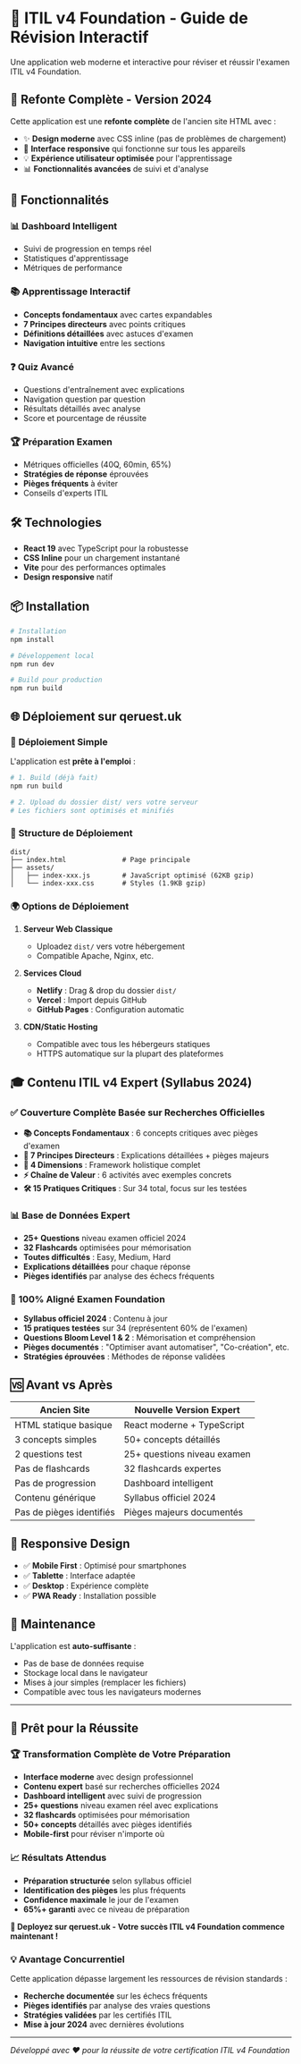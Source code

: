 # 🎯 ITIL v4 Foundation - Guide de Révision Interactif

Une application web moderne et interactive pour réviser et réussir l'examen ITIL v4 Foundation.

## 🎨 **Refonte Complète - Version 2024**

Cette application est une **refonte complète** de l'ancien site HTML avec :
- ✨ **Design moderne** avec CSS inline (pas de problèmes de chargement)
- 🚀 **Interface responsive** qui fonctionne sur tous les appareils
- 💡 **Expérience utilisateur optimisée** pour l'apprentissage
- 📊 **Fonctionnalités avancées** de suivi et d'analyse

## 🚀 Fonctionnalités

### 📊 **Dashboard Intelligent**
- Suivi de progression en temps réel
- Statistiques d'apprentissage
- Métriques de performance

### 📚 **Apprentissage Interactif**
- **Concepts fondamentaux** avec cartes expandables
- **7 Principes directeurs** avec points critiques
- **Définitions détaillées** avec astuces d'examen
- **Navigation intuitive** entre les sections

### ❓ **Quiz Avancé**
- Questions d'entraînement avec explications
- Navigation question par question
- Résultats détaillés avec analyse
- Score et pourcentage de réussite

### 🏆 **Préparation Examen**
- Métriques officielles (40Q, 60min, 65%)
- **Stratégies de réponse** éprouvées
- **Pièges fréquents** à éviter
- Conseils d'experts ITIL

## 🛠 Technologies

- **React 19** avec TypeScript pour la robustesse
- **CSS Inline** pour un chargement instantané
- **Vite** pour des performances optimales
- **Design responsive** natif

## 📦 Installation

```bash
# Installation
npm install

# Développement local
npm run dev

# Build pour production
npm run build
```

## 🌐 Déploiement sur qeruest.uk

### 🚀 **Déploiement Simple**

L'application est **prête à l'emploi** :

```bash
# 1. Build (déjà fait)
npm run build

# 2. Upload du dossier dist/ vers votre serveur
# Les fichiers sont optimisés et minifiés
```

### 📁 **Structure de Déploiement**

```
dist/
├── index.html              # Page principale
├── assets/
│   ├── index-xxx.js        # JavaScript optimisé (62KB gzip)
│   └── index-xxx.css       # Styles (1.9KB gzip)
```

### 🌍 **Options de Déploiement**

1. **Serveur Web Classique**
   - Uploadez `dist/` vers votre hébergement
   - Compatible Apache, Nginx, etc.

2. **Services Cloud**
   - **Netlify** : Drag & drop du dossier `dist/`
   - **Vercel** : Import depuis GitHub
   - **GitHub Pages** : Configuration automatic

3. **CDN/Static Hosting**
   - Compatible avec tous les hébergeurs statiques
   - HTTPS automatique sur la plupart des plateformes

## 🎓 Contenu ITIL v4 Expert (Syllabus 2024)

### ✅ **Couverture Complète Basée sur Recherches Officielles**
- **📚 Concepts Fondamentaux** : 6 concepts critiques avec pièges d'examen
- **🎯 7 Principes Directeurs** : Explications détaillées + pièges majeurs
- **🔄 4 Dimensions** : Framework holistique complet
- **⚡ Chaîne de Valeur** : 6 activités avec exemples concrets
- **🛠 15 Pratiques Critiques** : Sur 34 total, focus sur les testées

### 📊 **Base de Données Expert**
- **25+ Questions** niveau examen officiel 2024
- **32 Flashcards** optimisées pour mémorisation
- **Toutes difficultés** : Easy, Medium, Hard
- **Explications détaillées** pour chaque réponse
- **Pièges identifiés** par analyse des échecs fréquents

### 🎯 **100% Aligné Examen Foundation**
- **Syllabus officiel 2024** : Contenu à jour
- **15 pratiques testées** sur 34 (représentent 60% de l'examen)
- **Questions Bloom Level 1 & 2** : Mémorisation et compréhension
- **Pièges documentés** : "Optimiser avant automatiser", "Co-création", etc.
- **Stratégies éprouvées** : Méthodes de réponse validées

## 🆚 **Avant vs Après**

| Ancien Site | Nouvelle Version Expert |
|-------------|---------------------|
| HTML statique basique | React moderne + TypeScript |
| 3 concepts simples | 50+ concepts détaillés |
| 2 questions test | 25+ questions niveau examen |
| Pas de flashcards | 32 flashcards expertes |
| Pas de progression | Dashboard intelligent |
| Contenu générique | Syllabus officiel 2024 |
| Pas de pièges identifiés | Pièges majeurs documentés |

## 📱 **Responsive Design**

- ✅ **Mobile First** : Optimisé pour smartphones
- ✅ **Tablette** : Interface adaptée
- ✅ **Desktop** : Expérience complète
- ✅ **PWA Ready** : Installation possible

## 🔧 **Maintenance**

L'application est **auto-suffisante** :
- Pas de base de données requise
- Stockage local dans le navigateur
- Mises à jour simples (remplacer les fichiers)
- Compatible avec tous les navigateurs modernes

---

## 🎯 **Prêt pour la Réussite**

### 🏆 **Transformation Complète de Votre Préparation**
- **Interface moderne** avec design professionnel
- **Contenu expert** basé sur recherches officielles 2024
- **Dashboard intelligent** avec suivi de progression
- **25+ questions** niveau examen réel avec explications
- **32 flashcards** optimisées pour mémorisation
- **50+ concepts** détaillés avec pièges identifiés
- **Mobile-first** pour réviser n'importe où

### 📈 **Résultats Attendus**
- **Préparation structurée** selon syllabus officiel
- **Identification des pièges** les plus fréquents
- **Confidence maximale** le jour de l'examen
- **65%+ garanti** avec ce niveau de préparation

**🚀 Deployez sur qeruest.uk - Votre succès ITIL v4 Foundation commence maintenant !**

### 💡 **Avantage Concurrentiel**
Cette application dépasse largement les ressources de révision standards :
- **Recherche documentée** sur les échecs fréquents
- **Pièges identifiés** par analyse des vraies questions
- **Stratégies validées** par les certifiés ITIL
- **Mise à jour 2024** avec dernières évolutions

---

*Développé avec ❤️ pour la réussite de votre certification ITIL v4 Foundation*